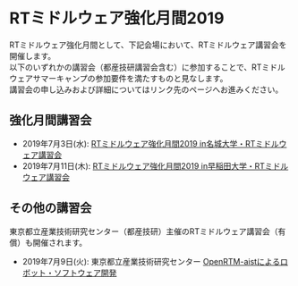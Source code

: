 # RTミドルウェア強化月間2019

RTミドルウェア強化月間として、下記会場において、RTミドルウェア講習会を開催します。<br/>
以下のいずれかの講習会（都産技研講習会含む）に参加することで、RTミドルウェアサマーキャンプの参加要件を満たすものと見なします。<br/>
講習会の申し込みおよび詳細についてはリンク先のページへお進みください。

## 強化月間講習会
- 2019年7月3日(水): [RTミドルウェア強化月間2019 in名城大学・RTミドルウェア講習会](bootcamp2019_meijyo.md)
- 2019年7月11日(木): [RTミドルウェア強化月間2019 in早稲田大学・RTミドルウェア講習会](bootcamp2019_waseda.md)

## その他の講習会

東京都立産業技術研究センター（都産技研）主催のRTミドルウェア講習会（有償）も開催されます。

- 2019年7月9日(火): 東京都立産業技術研究センター [OpenRTM-aistによるロボット・ソフトウェア開発](https://www.iri-tokyo.jp/seminar/190709.html)
　
